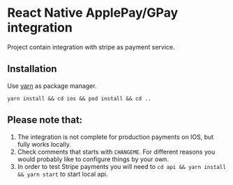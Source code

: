 # React Native ApplePay/GPay integration

Project contain integration with stripe as payment service.

## Installation

Use [yarn](https://classic.yarnpkg.com/en/) as package manager.

```
yarn install && cd ios && pod install && cd ..
```

## Please note that:

1. The integration is not complete for production payments on IOS, but fully works locally.
2. Check comments that starts with `CHANGEME`. For different reasons you would probably like to configure things by your own.
3. In order to test Stripe payments you will need to `cd api && yarn install && yarn start` to start local api.